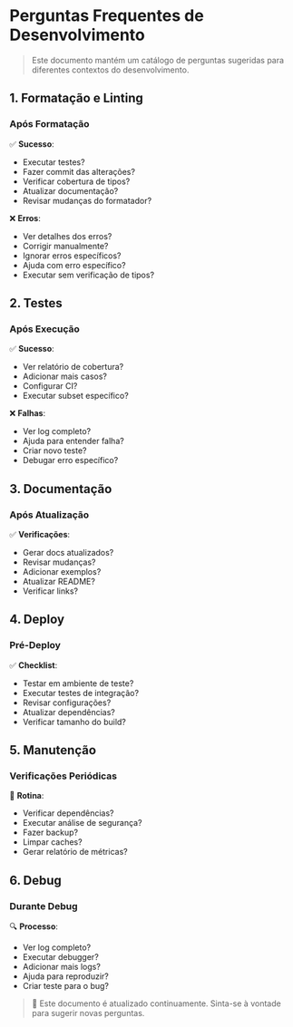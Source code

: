 # Perguntas Frequentes de Desenvolvimento

> Este documento mantém um catálogo de perguntas sugeridas para diferentes
> contextos do desenvolvimento.

## 1. Formatação e Linting

### Após Formatação

✅ **Sucesso**:

- Executar testes?
- Fazer commit das alterações?
- Verificar cobertura de tipos?
- Atualizar documentação?
- Revisar mudanças do formatador?

❌ **Erros**:

- Ver detalhes dos erros?
- Corrigir manualmente?
- Ignorar erros específicos?
- Ajuda com erro específico?
- Executar sem verificação de tipos?

## 2. Testes

### Após Execução

✅ **Sucesso**:

- Ver relatório de cobertura?
- Adicionar mais casos?
- Configurar CI?
- Executar subset específico?

❌ **Falhas**:

- Ver log completo?
- Ajuda para entender falha?
- Criar novo teste?
- Debugar erro específico?

## 3. Documentação

### Após Atualização

✅ **Verificações**:

- Gerar docs atualizados?
- Revisar mudanças?
- Adicionar exemplos?
- Atualizar README?
- Verificar links?

## 4. Deploy

### Pré-Deploy

✅ **Checklist**:

- Testar em ambiente de teste?
- Executar testes de integração?
- Revisar configurações?
- Atualizar dependências?
- Verificar tamanho do build?

## 5. Manutenção

### Verificações Periódicas

🔄 **Rotina**:

- Verificar dependências?
- Executar análise de segurança?
- Fazer backup?
- Limpar caches?
- Gerar relatório de métricas?

## 6. Debug

### Durante Debug

🔍 **Processo**:

- Ver log completo?
- Executar debugger?
- Adicionar mais logs?
- Ajuda para reproduzir?
- Criar teste para o bug?

> 📝 Este documento é atualizado continuamente.
> Sinta-se à vontade para sugerir novas perguntas.
